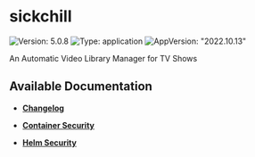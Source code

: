 # sickchill

![Version: 5.0.8](https://img.shields.io/badge/Version-5.0.8-informational?style=flat-square) ![Type: application](https://img.shields.io/badge/Type-application-informational?style=flat-square) ![AppVersion: "2022.10.13"](https://img.shields.io/badge/AppVersion-"2022.10.13"-informational?style=flat-square)

An Automatic Video Library Manager for TV Shows

## Available Documentation

- [**Changelog**](CHANGELOG)

- [**Container Security**](container-security)

- [**Helm Security**](helm-security)

